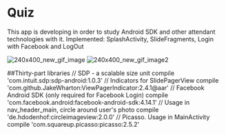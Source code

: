 # Quiz
This app is developing in order to study Android SDK and other attendant technologies with it.
Implemented: SplashActivity, SlideFragments, Login with Facebook and LogOut

![240x400_new_gif_image](https://cloud.githubusercontent.com/assets/12153363/18530016/24a6336c-7ad8-11e6-8911-e3d6c93f4f33.gif)
![240x400_new_gif_image2](https://cloud.githubusercontent.com/assets/12153363/18530180/f659cbbc-7ad8-11e6-95f9-c8fa63d5f42b.gif)

##Thirty-part libraries
    // SDP - a scalable size unit
    compile 'com.intuit.sdp:sdp-android:1.0.3'
    // Indicators for SlidePagerView
    compile 'com.github.JakeWharton:ViewPagerIndicator:2.4.1@aar'
    // Facebook Android SDK (only required for Facebook Login)
    compile 'com.facebook.android:facebook-android-sdk:4.14.1'
    // Usage in nav_header_main, circle around user's photo
    compile 'de.hdodenhof:circleimageview:2.0.0'
    // Picasso. Usage in MainActivity
    compile 'com.squareup.picasso:picasso:2.5.2'


